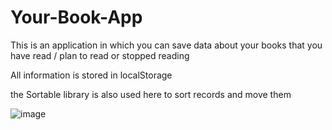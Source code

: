 # Your-Book-App
This is an application in which you can save data about your books that you have read / plan to read or stopped reading

All information is stored in localStorage

the Sortable library is also used here to sort records and move them

![image](https://github.com/fotzeold/Your-Book-App/assets/72940847/8cb10cd6-7ed1-4143-9e82-a48d24c43af9)


